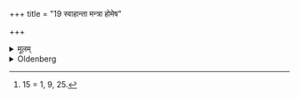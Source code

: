+++
title = "19 स्वाहान्ता मन्त्रा होमेष"

+++

<details><summary>मूलम्</summary>

स्वाहान्ता मन्त्रा होमेष १९
</details>

<details><summary>Oldenberg</summary>

15 [^fn_971]. The Mantras have the word svāhā at their end, when offerings are made.

[^fn_971]: 15 = 1, 9, 25.
</details>

